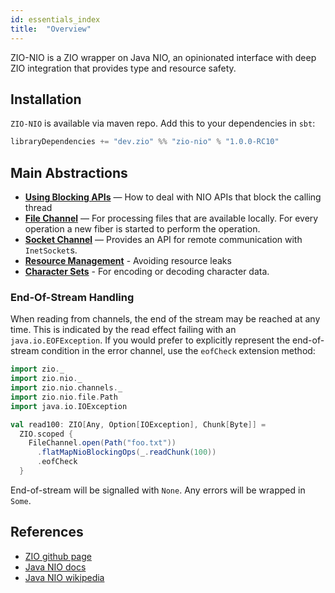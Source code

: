 ```yaml
---
id: essentials_index
title:  "Overview"
---
```


ZIO-NIO is a ZIO wrapper on Java NIO, an opinionated interface with deep ZIO integration that provides type and resource safety.

## Installation

`ZIO-NIO` is available via maven repo. Add this to your dependencies in `sbt`:

```scala
libraryDependencies += "dev.zio" %% "zio-nio" % "1.0.0-RC10"
```

## Main Abstractions

 - **[Using Blocking APIs](blocking.md)** — How to deal with NIO APIs that block the calling thread
 - **[File Channel](files.md)** — For processing files that are available locally. For every operation a new fiber is started to perform the operation.
 - **[Socket Channel](sockets.md)** — Provides an API for remote communication with `InetSocket`s. 
 - **[Resource Management](resources.md)** - Avoiding resource leaks
 - **[Character Sets](charsets.md)** - For encoding or decoding character data.

### End-Of-Stream Handling

When reading from channels, the end of the stream may be reached at any time. This is indicated by the read effect failing with an `java.io.EOFException`. If you would prefer to explicitly represent the end-of-stream condition in the error channel, use the `eofCheck` extension method:

```scala mdoc:silent
import zio._
import zio.nio._
import zio.nio.channels._
import zio.nio.file.Path
import java.io.IOException

val read100: ZIO[Any, Option[IOException], Chunk[Byte]] =
  ZIO.scoped {
    FileChannel.open(Path("foo.txt"))
      .flatMapNioBlockingOps(_.readChunk(100))
      .eofCheck
  }
```

End-of-stream will be signalled with `None`. Any errors will be wrapped in `Some`.

## References

 - [ZIO github page](http://github.com/zio/zio)
 - [Java NIO docs](https://docs.oracle.com/javase/8/docs/api/java/nio/package-summary.html)
 - [Java NIO wikipedia](https://en.wikipedia.org/wiki/Non-blocking_I/O_(Java))
